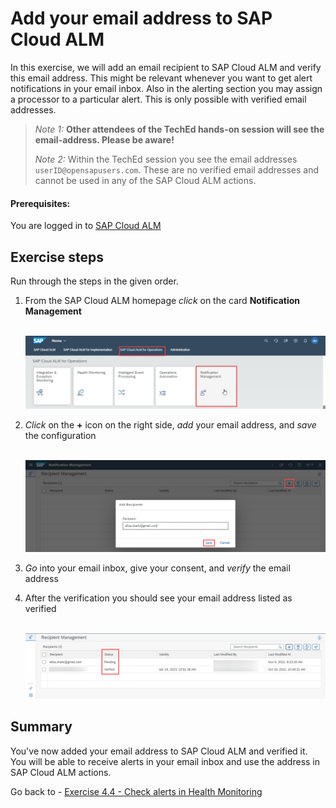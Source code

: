 # Add your email address to SAP Cloud ALM

In this exercise, we will add an email recipient to SAP Cloud ALM and verify this email address. This might be relevant whenever you want to get alert notifications in your email inbox. 
Also in the alerting section you may assign a processor to a particular alert. This is only possible with verified email addresses.

>
> *Note 1:* **Other attendees of the TechEd hands-on session will see the email-address. Please be aware!**
>
> *Note 2:* Within the TechEd session you see the email addresses `userID@opensapusers.com`. These are no verified email addresses and cannot be used in any of the SAP Cloud ALM actions.
> 


#### Prerequisites:
You are logged in to [SAP Cloud ALM](https://teched22-cloudalm-003.eu10.alm.cloud.sap/launchpad#Shell-home) 

## Exercise steps

Run through the steps in the given order.

1. From the SAP Cloud ALM homepage *click* on the card **Notification Management**

    <br>![](/exercises/ex4/images/CALMLandingNotifMgmt.png) 
   
2. *Click* on the **+** icon on the right side, *add* your email address, and *save* the configuration

    <br>![](/exercises/ex4/images/NMAddEmail.png) 
    
3. *Go* into your email inbox, give your consent, and *verify* the email address

4. After the verification you should see your email address listed as verified

    <br>![](/exercises/ex4/images/NMEmailVerified.png) 
    

## Summary

You've now added your email address to SAP Cloud ALM and verified it. You will be able to receive alerts in your email inbox and use the address in SAP Cloud ALM actions.

Go back to - [Exercise 4.4 - Check alerts in Health Monitoring](/exercises/ex4/ex44/)


